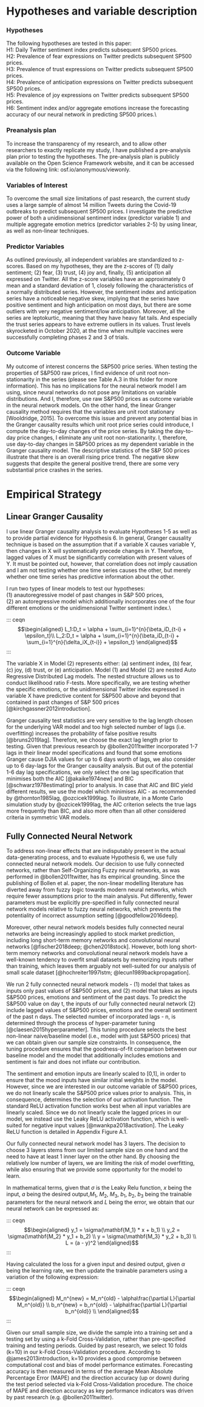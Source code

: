 # Hypotheses and variable description

### Hypotheses

The following hypotheses are tested in this paper:\
H1: Daily Twitter sentiment index predicts subsequent SP500 prices.\
H2: Prevalence of fear expressions on Twitter predicts subsequent SP500 prices.\
H3: Prevalence of trust expressions on Twitter predicts subsequent SP500 prices.\
H4: Prevalence of anticipation expressions on Twitter predicts subsequent SP500 prices.\
H5: Prevalence of joy expressions on Twitter predicts subsequent SP500 prices.\
H6: Sentiment index and/or aggregate emotions increase the forecasting accuracy of our neural network in predicting SP500 prices.\

### Preanalysis plan

To increase the transparency of my research, and to allow other researchers to exactly replicate my study, I have published a pre-analysis plan prior to testing the hypotheses. The pre-analysis plan is publicly available on the Open Science Framework website, and it can be accessed via the following link: osf.io/anonymous/viewonly.

### Variables of Interest
To overcome the small size limitations of past research, the current study uses a large sample of almost 14 million Tweets during the Covid-19 outbreaks to predict subsequent SP500 prices. I investigate the predictive power of both a unidimensional sentiment index (predictor variable 1) and multiple aggregate emotion metrics (predictor variables 2-5) by using linear, as well as non-linear techniques. 

### Predictor Variables

As outlined previously, all independent variables are standardized to z-scores. Based on my hypotheses, they are the z-scores of (1) daily sentiment; (2) fear, (3) trust, (4) joy and, finally, (5) anticipation all expressed on Twitter. All the z-score variables have an approximately 0 mean and a standard deviation of 1, closely following the characteristics of a normally distributed series. However, the sentiment index and anticipation series have a noticeable negative skew, implying that the series have positive sentiment and high anticipation on most days, but there are some outliers with very negative sentiment/low anticipation. Moreover, all the series are leptokurtic, meaning that they have heavy fat tails. And especially the
trust series appears to have extreme outliers in its values. Trust levels skyrocketed in October 2020, at the time when multiple vaccines were successfully completing phases 2 and 3 of trials.

### Outcome Variable

My outcome of interest concerns the S&P500 price series. When testing the properties of S&P500 raw prices, I find evidence of unit root non-stationarity in the series (please see Table A.3 in this folder for more information). This has no implications for the neural network model I am using, since neural networks do not pose any limitations on variable distributions. And I, therefore, use raw S&P500 prices as outcome variable in the neural network models. On the other hand, the linear Granger causality method requires that the variables are unit root stationary [Wooldridge, 2015]. To overcome this issue and prevent any potential bias in the Granger causality results which unit root price series could introduce, I compute the day-to-day changes of the price series. By taking the day-to-day price changes, I eliminate any unit root non-stationarity. I, therefore, use day-to-day changes in S&P500 prices as
my dependent variable in the Granger causality model. The descriptive statistics of the S&P 500 prices illustrate that there is an overall rising price trend. The negative skew suggests that despite the general positive trend, there are some very substantial price crashes in the series.

# Empirical Strategy

## Linear Granger Causality

I use linear Granger causality analysis to evaluate Hypotheses 1-5 as well as to provide partial evidence for Hypothesis 6. In general,
Granger causality technique is based on the assumption that if a variable X causes variable Y, then changes in X will systematically precede changes in Y. Therefore, lagged values of X must be significantly correlation with present values of Y. It must be pointed out, however, that correlation does not imply causation and I am not testing whether one time series causes the other, but merely whether one time series has predictive information about the other.

I run two types of linear models to test our hypotheses: \
(1) anautoregressive model of past changes in S&P 500 prices,\
(2) an autoregressive model which additionally incorporates one of the four different emotions or the unidimensional
Twitter sentiment index.\

::: ceqn
$$\begin{aligned}
L_1:D_t = \alpha + \sum_{i=1}^{n}{\beta_iD_{t-i} + \epsilon_t}\\ 
L_2:D_t = \alpha + \sum_{i=1}^{n}{\beta_iD_{t-i} + \sum_{i=1}^{n}{\delta_iX_{t-i}} + \epsilon_t} 
\end{aligned}$$
:::

The variable X in Model (2) represents either: (a) sentiment index, (b)
fear, (c) joy, (d) trust, or (e) anticipation. Model (1) and Model (2)
are nested Auto Regressive Distributed Lag models. The nested structure
allows us to conduct likelihood ratio F-tests. More specifically, we are
testing whether the specific emotions, or the unidimensional Twitter
index expressed in variable X have predictive content for S&P500 above
and beyond that contained in past changes of S&P 500 prices
[@kirchgassner2012introduction].

Granger causality test statistics are very sensitive to the lag length
chosen for the underlying VAR model and too high selected number of lags
(i.e. overfitting) increases the probability of false positive results
[@bruns2019lag]. Therefore, we choose the exact lag length prior to
testing. Given that previous research by @bollen2011twitter incorporated
1-7 lags in their linear model specifications and found that some
emotions Granger cause DJIA values for up to 6 days worth of lags, we
also consider up to 6 day-lags for the Granger causality analysis. But
out of the potential 1-6 day lag specifications, we only select the one
lag specification that minimises both the AIC [@akaike1974new] and BIC
[@schwarz1978estimating] prior to analysis. In case that AIC and BIC
yield different results, we use the model which minimises AIC - as
recommended by @thornton1985lag, @ozcicek1999lag. To illustrate, in a
Monte Carlo simulation study by @ozcicek1999lag, the AIC criterion
selects the true lags more frequently than BIC, and also more often than
all other considered criteria in symmetric VAR models.

## Fully Connected Neural Network

To address non-linear effects that are indisputably present in the
actual data-generating process, and to evaluate Hypothesis 6, we use
fully connected neural network models. Our decision to use fully
connected networks, rather than Self-Organizing Fuzzy neural networks,
as was performed in @bollen2011twitter, has its empirical grounding.
Since the publishing of Bollen et al. paper, the non-linear modelling
literature has diverted away from fuzzy logic towards modern neural
networks, which require fewer assumptions prior to the main analysis.
Put differently, fewer parameters must be explicitly pre-specified in
fully connected neural network models relative to fuzzy neural networks,
which prevents the potentiality of incorrect assumption setting
[@goodfellow2016deep].

Moreover, other neural network models besides fully connected neural
networks are being increasingly applied to stock market prediction,
including long short-term memory networks and convolutional neural
networks [@fischer2018deep; @chen2018stock]. However, both long
short-term memory networks and convolutional neural network models have
a well-known tendency to overfit small datasets by memorizing inputs
rather than training, which leaves them arguably not well-suited for our
analysis of small scale dataset
[@hochreiter1997lstm; @lecun1989backpropagation].

We run 2 fully connected neural network models - (1) model that takes as
inputs only past values of S&P500 prices, and (2) model that takes as
inputs S&P500 prices, emotions and sentiment of the past days. To
predict the S&P500 value on day t, the inputs of our fully connected
neural network (2) include lagged values of S&P500 prices, emotions and
the overall sentiment of the past n days. The selected number of
incorporated lags - n, is determined through the process of
hyper-parameter tuning [@claesen2015hyperparameter]. This tuning
procedure selects the best non-linear naive/baseline model (i.e., model
with just S&P500 prices) that we can obtain given our sample size
constraints. In consequence, the tuning procedure ensures that the
goodness-of-fit comparison between our baseline model and the model that
additionally includes emotions and sentiment is fair and does not
inflate our contribution.

The sentiment and emotion inputs are linearly scaled to \[0,1\], in
order to ensure that the mood inputs have similar initial weights in the
model. However, since we are interested in our outcome variable of
S&P500 prices, we do not linearly scale the S&P500 price values prior to
analysis. This, in consequence, determines the selection of our
activation function. The standard ReLU activation function works best
when all input variables are linearly scaled. Since we do not linearly
scale the lagged prices in our model, we instead use the Leaky ReLU
activation function, which is well-suited for negative input values
[@nwankpa2018activation]. The Leaky ReLU function is detailed in
Appendix Figure A.1.

Our fully connected neural network model has 3 layers. The decision to
choose 3 layers stems from our limited sample size on one hand and the
need to have at least 1 inner layer on the other hand. By choosing the
relatively low number of layers, we are limiting the risk of model
overfitting, while also ensuring that we provide some opportunity for
the model to learn.

In mathematical terms, given that $\sigma$ is the Leaky Relu function,
$x$ being the input, $a$ being the desired output,$M_1$, $M_2$, $M_3$,
$b_1$, $b_2$, $b_3$ being the trainable parameters for the neural
network and $L$ being the error, we obtain that our neural network can
be expressed as:

::: ceqn
$$\begin{aligned}
y_1 = \sigma(\mathbf{M_1} * x + b_1) \\
y_2 = \sigma(\mathbf{M_2} * y_1 + b_2) \\
y = \sigma(\mathbf{M_3} * y_2 + b_3) \\
L = (a - y)^2
\end{aligned}$$
:::

Having calculated the loss for a given input and desired output, given
$\alpha$ being the learning rate, we then update the trainable
parameters using a variation of the following expression:

::: ceqn
$$\begin{aligned}
M_n^{new} = M_n^{old} - \alpha\frac{\partial L}{\partial M_n^{old}} \\
b_n^{new} = b_n^{old} - \alpha\frac{\partial L}{\partial b_n^{old}} \\
\end{aligned}$$
:::

Given our small sample size, we divide the sample into a training set
and a testing set by using a k-Fold Cross-Validation, rather than
pre-specified training and testing periods. Guided by past research, we
select 10 folds (k=10) in our k-Fold Cross-Validation procedure.
According to @james2013introduction, k=10 provides a good compromise
between computational cost and bias of model performance estimates.
Forecasting accuracy is then measured in terms of the average Mean
Absolute Percentage Error (MAPE) and the direction accuracy (up or down)
during the test period selected via k-Fold Cross-Validation procedure.
The choice of MAPE and direction accuracy as key performance indicators
was driven by past research (e.g. @bollen2011twitter).
